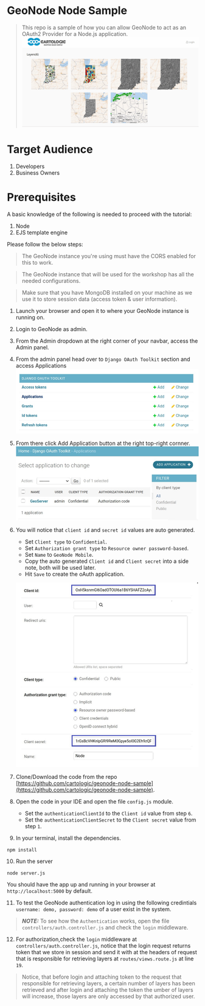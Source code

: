 # GeoNode Node Sample

> This repo is a sample of how you can allow GeoNode to act as an OAuth2 Provider for a Node.js application.
> ![readme-5](./assets/images/geonode.sample.gif)

# Target Audience

1. Developers
2. Business Owners

# Prerequisites

A basic knowledge of the following is needed to proceed with the tutorial:

1. Node
2. EJS template engine

Please follow the below steps:

> The GeoNode instance you're using must have the CORS enabled for this to work.

> The GeoNode instance that will be used for the workshop has all the needed configurations.

> Make sure that you have MongoDB installed on your machine as we use it to store session data (access token & user information).

1. Launch your browser and open it to where your GeoNode instance is running on.

2. Login to GeoNode as admin.

3. From the Admin dropdown at the right corner of your navbar, access the Admin panel.

4. From the admin panel head over to `Django OAuth Toolkit` section and access Applications
   ![readme-1](./assets/images/readme-1.jpg)

5. From there click Add Application button at the right top-right cornner.
   ![readme-2](./assets/images/readme-2.jpg)

6. You will notice that `client id` and `secret id` values are auto generated.

   - Set `Client type` to `Confidential`.
   - Set `Authorization grant type` to `Resource owner password-based`.
   - Set `Name` to `GeoNode Mobile`.
   - Copy the auto generated `Client id` and `Client secret` into a side note, both will be used later.
   - Hit `Save` to create the oAuth application.

   ![readme-3](./assets/images/readme-3.jpg)

7. Clone/Download the code from the repo [https://github.com/cartologic/geonode-node-sample](https://github.com/cartologic/geonode-node-sample).

8. Open the code in your IDE and open the file `config.js` module.

   - Set the `authenticationClientId` to the `Client id` value from step `6`.
   - Set the `authenticationClientSecret` to the `Client secret` value from step `1`.

9. In your terminal, install the dependencies.

```
npm install
```

10. Run the server

```
node server.js
```

You should have the app up and running in your browser at `http://localhost:5000` by default.

11. To test the GeoNode authentication log in using the following credintials `username: demo, password: demo` of a user exist in the system.

> **_NOTE:_** To see how the `Authentication` works, open the file `controllers/auth.controller.js` and check the `login` middleware.

12. For authorization,check the `login` middleware at `controllers/auth.controller.js`, notice that the login request returns token that we store in session and send it with at the headers of request that is responsible for retrieving layers at `routes/views.route.js` at line `19`.

> Notice, that before login and attaching token to the request that responsible for retrieving layers, a certain number of layers has been retrieved and after login and attaching the token the umber of layers will increase, those layers are only accessed by that authorized user.
